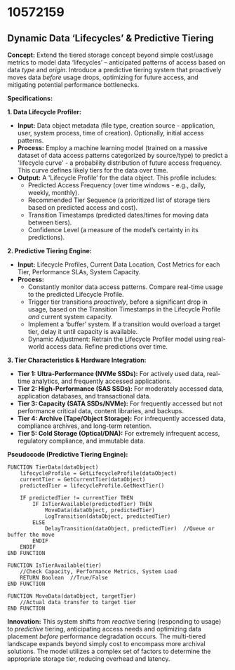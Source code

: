 # 10572159

## Dynamic Data ‘Lifecycles’ & Predictive Tiering

**Concept:** Extend the tiered storage concept beyond simple cost/usage metrics to model data ‘lifecycles’ – anticipated patterns of access based on data *type* and *origin*.  Introduce a predictive tiering system that proactively moves data *before* usage drops, optimizing for future access, and mitigating potential performance bottlenecks.

**Specifications:**

**1. Data Lifecycle Profiler:**

*   **Input:** Data object metadata (file type, creation source - application, user, system process, time of creation).  Optionally, initial access patterns.
*   **Process:**  Employ a machine learning model (trained on a massive dataset of data access patterns categorized by source/type) to predict a 'lifecycle curve' - a probability distribution of future access frequency.  This curve defines likely tiers for the data over time.
*   **Output:**  A 'Lifecycle Profile’ for the data object.  This profile includes:
    *   Predicted Access Frequency (over time windows - e.g., daily, weekly, monthly).
    *   Recommended Tier Sequence (a prioritized list of storage tiers based on predicted access and cost).
    *   Transition Timestamps (predicted dates/times for moving data between tiers).
    *   Confidence Level (a measure of the model’s certainty in its predictions).

**2. Predictive Tiering Engine:**

*   **Input:** Lifecycle Profiles, Current Data Location, Cost Metrics for each Tier, Performance SLAs, System Capacity.
*   **Process:**
    *   Constantly monitor data access patterns. Compare real-time usage to the predicted Lifecycle Profile.
    *   Trigger tier transitions *proactively*, before a significant drop in usage, based on the Transition Timestamps in the Lifecycle Profile *and* current system capacity.
    *   Implement a ‘buffer’ system. If a transition would overload a target tier, delay it until capacity is available.
    *   Dynamic Adjustment: Retrain the Lifecycle Profiler model using real-world access data.  Refine predictions over time.

**3.  Tier Characteristics & Hardware Integration:**

*   **Tier 1: Ultra-Performance (NVMe SSDs):**  For actively used data, real-time analytics, and frequently accessed applications.
*   **Tier 2: High-Performance (SAS SSDs):**  For moderately accessed data, application databases, and transactional data.
*   **Tier 3: Capacity (SATA SSDs/NVMe):** For frequently accessed but not performance critical data, content libraries, and backups.
*   **Tier 4: Archive (Tape/Object Storage):** For infrequently accessed data, compliance archives, and long-term retention.
*   **Tier 5: Cold Storage (Optical/DNA):**  For extremely infrequent access, regulatory compliance, and immutable data.

**Pseudocode (Predictive Tiering Engine):**

```
FUNCTION TierData(dataObject)
    lifecycleProfile = GetLifecycleProfile(dataObject)
    currentTier = GetCurrentTier(dataObject)
    predictedTier = lifecycleProfile.GetNextTier()

    IF predictedTier != currentTier THEN
        IF IsTierAvailable(predictedTier) THEN
            MoveData(dataObject, predictedTier)
            LogTransition(dataObject, predictedTier)
        ELSE
            DelayTransition(dataObject, predictedTier)  //Queue or buffer the move
        ENDIF
    ENDIF
END FUNCTION

FUNCTION IsTierAvailable(tier)
    //Check Capacity, Performance Metrics, System Load
    RETURN Boolean  //True/False
END FUNCTION

FUNCTION MoveData(dataObject, targetTier)
    //Actual data transfer to target tier
END FUNCTION
```

**Innovation:**  This system shifts from *reactive* tiering (responding to usage) to *predictive* tiering, anticipating access needs and optimizing data placement *before* performance degradation occurs. The multi-tiered landscape expands beyond simply cost to encompass more archival solutions. The model utilizes a complex set of factors to determine the appropriate storage tier, reducing overhead and latency.